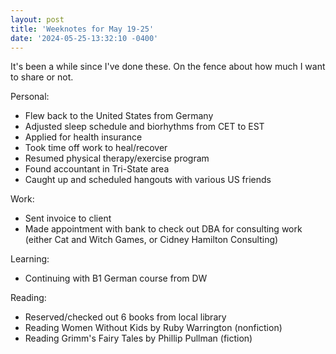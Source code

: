 ```yaml
---
layout: post
title: 'Weeknotes for May 19-25'
date: '2024-05-25-13:32:10 -0400'
---
```

It's been a while since I've done these. On the fence about how much I want to share or not.

Personal:
- Flew back to the United States from Germany
- Adjusted sleep schedule and biorhythms from CET to EST
- Applied for health insurance
- Took time off work to heal/recover
- Resumed physical therapy/exercise program
- Found accountant in Tri-State area
- Caught up and scheduled hangouts with various US friends

Work:
- Sent invoice to client
- Made appointment with bank to check out DBA for consulting work (either Cat and Witch Games, or Cidney Hamilton Consulting)

Learning:
- Continuing with B1 German course from DW

Reading:
- Reserved/checked out 6 books from local library
- Reading Women Without Kids by Ruby Warrington (nonfiction)
- Reading Grimm's Fairy Tales by Phillip Pullman (fiction)
